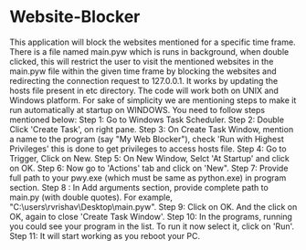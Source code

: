 # Website-Blocker
This application will block the websites mentioned for a specific time frame.
There is a file named main.pyw which is runs in background, when double clicked, this will restrict the user to visit the mentioned websites in the main.pyw file within the given time frame by blocking the websites and redirecting the connection request to 127.0.0.1. It works by updating the hosts file present in etc directory.
The code will work both on UNIX and Windows platform. For sake of simplicity we are mentioning steps to make it run automatically at startup on WINDOWS. 
You need to follow steps mentioned below:
Step 1: Go to Windows Task Scheduler.
Step 2: Double Click 'Create Task', on right pane.
Step 3: On Create Task Window, mention a name to the program (say "My Web Blocker"), check 'Run with Highest Privileges' this is done to get privileges to access hosts file.
Step 4: Go to Trigger, Click on New.
Step 5: On New Window, Selct 'At Startup' and click on OK.
Step 6: Now go to 'Actions' tab and click on 'New".
Step 7: Provide full path to your pwy.exe (which must be same as python.exe) in program section.
Step 8 : In Add arguments section, provide complete path to main.py (with double quotes). For example, "C:\users\rvrishav\Desktop\main.pyw".
Step 9: Click on OK. And the click on OK, again to close 'Create Task Window'.
Step 10: In the programs, running you could see your program in the list. To run it now select it, click on 'Run'. 
Step 11: It will start working as you reboot your PC.
